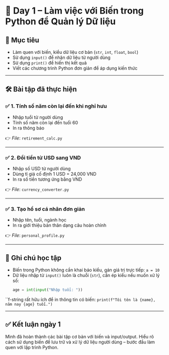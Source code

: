 # 📅 Day 1 – Làm việc với Biến trong Python để Quản lý Dữ liệu

## 🎯 Mục tiêu
- Làm quen với biến, kiểu dữ liệu cơ bản (`str`, `int`, `float`, `bool`)
- Sử dụng `input()` để nhận dữ liệu từ người dùng
- Sử dụng `print()` để hiển thị kết quả
- Viết các chương trình Python đơn giản để áp dụng kiến thức

---

## 🛠 Bài tập đã thực hiện

### ✅ 1. Tính số năm còn lại đến khi nghỉ hưu
- Nhập tuổi từ người dùng
- Tính số năm còn lại đến tuổi 60
- In ra thông báo

👉 *File*: `retirement_calc.py`

---

### ✅ 2. Đổi tiền từ USD sang VND
- Nhập số USD từ người dùng
- Dùng tỉ giá cố định 1 USD = 24,000 VND
- In ra số tiền tương ứng bằng VND

👉 *File*: `currency_converter.py`

---

### ✅ 3. Tạo hồ sơ cá nhân đơn giản
- Nhập tên, tuổi, ngành học
- In ra giới thiệu bản thân dạng câu hoàn chỉnh

👉 *File*: `personal_profile.py`

---

## 📌 Ghi chú học tập

- Biến trong Python không cần khai báo kiểu, gán giá trị trực tiếp: `a = 10`
- Dữ liệu nhập từ `input()` luôn là chuỗi (`str`), cần ép kiểu nếu muốn xử lý số:
  ```python
  age = int(input("Nhập tuổi: "))

``f-string rất hữu ích để in thông tin có biến:
`print(f"Tôi tên là {name}, năm nay {age} tuổi.")`

---

## ✅ Kết luận ngày 1
Mình đã hoàn thành các bài tập cơ bản với biến và input/output. Hiểu rõ cách sử dụng biến để lưu trữ và xử lý dữ liệu người dùng – bước đầu làm quen với lập trình Python.
